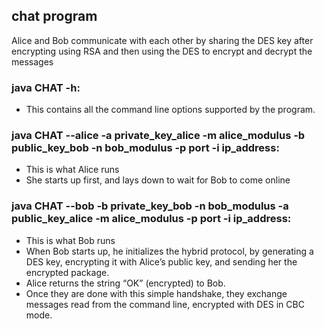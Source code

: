 ## chat program

Alice and Bob communicate with each other by sharing the DES key after encrypting using RSA and then using the DES to encrypt and decrypt the messages

### java CHAT -h:
* This contains all the command line options supported by the program.

### java CHAT --alice -a private_key_alice -m alice_modulus -b public_key_bob -n bob_modulus -p port -i ip_address:
* This is what Alice runs
* She starts up first, and lays down to wait for Bob to come online

### java CHAT --bob -b private_key_bob -n bob_modulus -a public_key_alice -m alice_modulus -p port -i ip_address:
* This is what Bob  runs
* When Bob starts up, he initializes the hybrid protocol, by generating a DES key, encrypting it
with Alice’s public key, and sending her the encrypted package.
* Alice returns the string “OK” (encrypted) to Bob.
* Once they are done with this simple handshake, they exchange messages read from the command
line, encrypted with DES in CBC mode.
